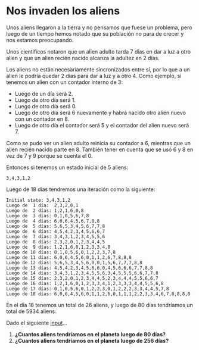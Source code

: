 # Nos invaden los aliens

Unos aliens llegaron a la tierra y no pensamos que fuese un problema, pero luego de un tiempo hemos notado que su población no para de crecer y nos estamos preocupando.

Unos científicos notaron que un alien adulto tarda 7 días en dar a luz a otro alien y que un alien recién nacido alcanza la adultez en 2 días.

Los aliens no están necesariamente sincronizados entre sí, por lo que a un alien le podría quedar 2 días para dar a luz y a otro 4. Como ejemplo, si tenemos un alien con un contador interno de 3:

- Luego de un día será 2.
- Luego de otro día será 1.
- Luego de otro día será 0.
- Luego de otro día será 6 nuevamente y habrá nacido otro alien nuevo con un contador en 8.
- Luego de otro día el contador será 5 y el contador del alien nuevo será 7.

Como se pudo ver un alien adulto reinicia su contador a 6, mientras que un alien recién nacido parte en 8. También tener en cuenta que se usó 6 y 8 en vez de 7 y 9 porque se cuenta el 0.

Entonces si tenemos un estado inicial de 5 aliens:

```
3,4,3,1,2
```

Luego de 18 días tendremos una iteración como la siguiente:

```
Initial state: 3,4,3,1,2
Luego de  1 día:  2,3,2,0,1
Luego de  2 días: 1,2,1,6,0,8
Luego de  3 días: 0,1,0,5,6,7,8
Luego de  4 días: 6,0,6,4,5,6,7,8,8
Luego de  5 días: 5,6,5,3,4,5,6,7,7,8
Luego de  6 días: 4,5,4,2,3,4,5,6,6,7
Luego de  7 días: 3,4,3,1,2,3,4,5,5,6
Luego de  8 días: 2,3,2,0,1,2,3,4,4,5
Luego de  9 días: 1,2,1,6,0,1,2,3,3,4,8
Luego de 10 días: 0,1,0,5,6,0,1,2,2,3,7,8
Luego de 11 días: 6,0,6,4,5,6,0,1,1,2,6,7,8,8,8
Luego de 12 días: 5,6,5,3,4,5,6,0,0,1,5,6,7,7,7,8,8
Luego de 13 días: 4,5,4,2,3,4,5,6,6,0,4,5,6,6,6,7,7,8,8
Luego de 14 días: 3,4,3,1,2,3,4,5,5,6,3,4,5,5,5,6,6,7,7,8
Luego de 15 días: 2,3,2,0,1,2,3,4,4,5,2,3,4,4,4,5,5,6,6,7
Luego de 16 días: 1,2,1,6,0,1,2,3,3,4,1,2,3,3,3,4,4,5,5,6,8
Luego de 17 días: 0,1,0,5,6,0,1,2,2,3,0,1,2,2,2,3,3,4,4,5,7,8
Luego de 18 días: 6,0,6,4,5,6,0,1,1,2,6,0,1,1,1,2,2,3,3,4,6,7,8,8,8,8
```

En el día 18 tenemos un total de 26 aliens, y luego de 80 días tendríamos un total de 5934 aliens.

Dado el siguiente [input](https://gist.github.com/cococov/9c3bad3ad672186fa6a674d040f44c5c)...

1.  **¿Cuantos aliens tendríamos en el planeta luego de 80 días?**
2.  **¿Cuantos aliens tendríamos en el planeta luego de 256 días?**
